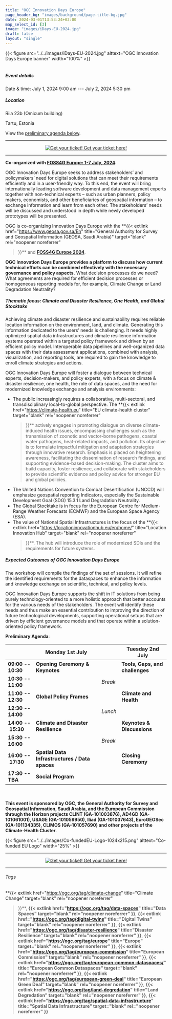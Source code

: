 ```yaml
---
title: "OGC Innovation Days Europe"
page_header_bg: "images/background/page-title-bg.jpg"
date: 2024-03-01T13:53:24+02:00
map_select_id: [3]
image: "images/iDays-EU-2024.jpg"
draft: false
layout: "single"
---
```


{{< figure
    src="../../images/iDays-EU-2024.jpg"
    alttext="OGC Innovation Days Europe banner"
    width="100%"
    >}}
<br><br>
##### Event details

Date & time: July 1, 2024 9:00 am --- July 2, 2024 5:30 pm

##### Location

Riia 23b (Omicum building)

Tartu, Estonia

View the [preliminary agenda below](#agenda).

<hr>
<center>
    <a href="https://pretix.eu/foss4ge2024/tartu/"
        class="btn btn-primary btn-lg"
        target="blank" rel="noopener noreferrer"
        style="padding:32px;margin-top:30px;margin-bottom:30px">
        <img src="https://2024.europe.foss4g.org/images/icon/ticket.png" alt="Get your ticket!">
    <span>Get your ticket here!</span></a>
</center>
<hr>

**Co-organized with [FOSS4G Europe: 1-7 July,
2024](https://2024.europe.foss4g.org/).**

OGC Innovation Days Europe seeks to address stakeholders’ and policymakers’ need for digital solutions that can meet their requirements efficiently and in a user-friendly way. To this end, the event will bring internationally leading software development and data management experts together with non-technical experts – such as urban planners, policy makers, economists, and other beneficiaries of geospatial information – to exchange information and learn from each other. The stakeholders’ needs will be discussed and understood in depth while newly developed prototypes will be presented.

OGC is co-organizing Innovation Days Europe with the
**{{<
    extlink href="https://www.geosa.gov.sa/En"
    title="General Authority for Survey and Geospatial Information (GEOSA, Saudi Arabia)"
    target="blank"
    rel="noopener noreferrer"
>}}**
and [**FOSS4G Europe 2024**](https://2024.europe.foss4g.org/).

**OGC Innovation Days Europe provides a platform to discuss how current technical efforts can be combined effectively with the necessary governance and policy aspects.** What decision processes do we need? What agreements are required for efficient decision processes or homogeneous reporting models for, for example, Climate Change or Land Degradation Neutrality?

##### Thematic focus: Climate and Disaster Resilience, One Health, and Global Stocktake

Achieving climate and disaster resilience and sustainability requires reliable location information on the environment, land, and climate. Generating this information dedicated to the users’ needs is challenging. It needs highly optimized spatial data infrastructures and climate resilience information systems operated within a targeted policy framework and driven by an efficient policy model. Interoperable data pipelines and well-organized data spaces with their data assessment applications, combined with analysis, visualization, and reporting tools, are required to gain the knowledge to enroll climate strategies and actions.

OGC Innovation Days Europe will foster a dialogue between technical experts, decision-makers, and policy experts, with a focus on climate & disaster resilience, one health, the role of data spaces, and the need for modernized knowledge exchange and analysis environments:

-   The public increasingly requires a collaborative, multi-sectoral,
    and transdisciplinary local-to-global perspective. The
    **{{<
        extlink href="https://climate-health.eu"
        title="EU climate-health cluster"
        target="blank"
        rel="noopener noreferrer"
    >}}**
    actively engages in promoting dialogue on
    diverse climate-induced health issues, encompassing challenges such
    as the transmission of zoonotic and vector-borne pathogens, coastal
    water pathogens, heat-related impacts, and pollution. Its objective
    is to formulate impactful mitigation and adaptation strategies
    through innovative research. Emphasis is placed on heightening
    awareness, facilitating the dissemination of research findings, and
    supporting evidence-based decision-making. The cluster aims to build
    capacity, foster resilience, and collaborate with stakeholders to
    provide scientific evidence and policy advice for stronger EU and
    global policies.
-   The United Nations Convention to Combat Desertification (UNCCD) will
    emphasize geospatial reporting Indicators, especially the
    Sustainable Development Goal (SDG) 15.3.1 Land Degradation
    Neutrality.
-   The Global Stocktake is in focus for the European Centre for
    Medium-Range Weather Forecasts (ECMWF) and the European Space Agency
    (ESA). 
-   The value of National Spatial Infrastructures is the focus of the
    **{{<
        extlink href="https://locationinnovationhub.eu/en/home/"
        title="Location Innovation Hub"
        target="blank"
        rel="noopener noreferrer"
    >}}**.
    The hub will introduce the role of
    modernized SDIs and the requirements for future systems. 

##### Expected Outcomes of OGC Innovation Days Europe

The workshop will compile the findings of the set of sessions. It will
refine the identified requirements for the dataspaces to enhance the
information and knowledge exchange on scientific, technical, and policy
levels. 

OGC Innovation Days Europe supports the shift in IT solutions from being purely technology-oriented to a more holistic approach that better accounts for the various needs of the stakeholders. The event will identify these needs and thus make an essential contribution to improving the direction of future technological developments, supporting operational setups that are driven by efficient governance models and that operate within a solution-oriented policy framework.

<a name="agenda"></a>
**Preliminary Agenda**:

|                    | Monday 1st July                               |           | Tuesday 2nd July                |
|--------------------|-----------------------------------------------|-----------|---------------------------------|
|**09:00 -- 10:30**  |**Opening Ceremony & Keynotes**                |           |**Tools, Gaps, and challenges**  |
|**10:30 -- 11:00**  |                                               | _Break_   |                                 |
|**11:00 -- 12:30**  |**Global Policy Frames**                       |           |**Climate and Health**           |
|**12:30 -- 14:00**  |                                               | _Lunch_   |                                 |
|**14:00 -- 15:30**  |**Climate and Disaster Resilience**            |           |**Keynotes & Discussions**       |
|**15:30 -- 16:00**  |                                               | _Break_   |                                 |
|**16:00 -- 17:30**  |**Spatial Data Infrastructures / Data spaces** |           |**Closing Ceremony**             |
|**17:30 -- TBA**    |**Social Program**                             |           |                                 |

<br><br>
**This event is sponsored by OGC, the General Authority for Survey and
Geospatial Information, Saudi Arabia, and the European Commission
through the Horizon projects CLINT (GA-101003876), AD4GD (GA-101061001),
USAGE (GA-101059950), Iliad (GA-101037643), EuroGEOSec (GA-101134335),
CLIMOS (GA-101057690) and other projects of the Climate-Health
Cluster**.

{{< figure
    src="../../images/Co-fundedEU-Logo-1024x215.png"
    alttext="Co-funded EU Logo"
    width="25%"
    >}}

<hr>
<center>
    <a href="https://pretix.eu/foss4ge2024/tartu/"
        class="btn btn-primary btn-lg"
        target="blank" rel="noopener noreferrer"
        style="padding:32px;margin-top:30px;margin-bottom:30px">
        <img src="https://2024.europe.foss4g.org/images/icon/ticket.png" alt="Get your ticket!">
    <span>Get your ticket here!</span></a>
</center>
<hr>


###### Tags

**{{<
    extlink href="https://ogc.org/tag/climate-change"
    title="Climate Change"
    target="blank"
    rel="noopener noreferrer"
>}}**,
**{{<
    extlink href="https://ogc.org/tag/data-spaces"
    title="Data Spaces"
    target="blank"
    rel="noopener noreferrer"
>}}**,
**{{<
    extlink href="https://ogc.org/tag/digital-twins"
    title="Digital Twins"
    target="blank"
    rel="noopener noreferrer"
>}}**,
**{{<
    extlink href="https://ogc.org/tag/disaster-resilience"
    title="Disaster Resilience"
    target="blank"
    rel="noopener noreferrer"
>}}**,
**{{<
    extlink href="https://ogc.org/tag/europe"
    title="Europe"
    target="blank"
    rel="noopener noreferrer"
>}}**,
**{{<
    extlink href="https://ogc.org/tag/european-commission"
    title="European Commission"
    target="blank"
    rel="noopener noreferrer"
>}}**,
**{{<
    extlink href="https://ogc.org/tag/european-common-dataspaces/"
    title="European Common Dataspaces"
    target="blank"
    rel="noopener noreferrer"
>}}**,
**{{<
    extlink href="https://ogc.org/tag/european-green-deal"
    title="European Green Deal"
    target="blank"
    rel="noopener noreferrer"
>}}**,
**{{<
    extlink href="https://ogc.org/tag/land-degredation"
    title="Land Degredation"
    target="blank"
    rel="noopener noreferrer"
>}}**,
**{{<
    extlink href="https://ogc.org/tag/spatial-data-infrastructure"
    title="Spatial Data Infrastructure"
    target="blank"
    rel="noopener noreferrer"
>}}**
